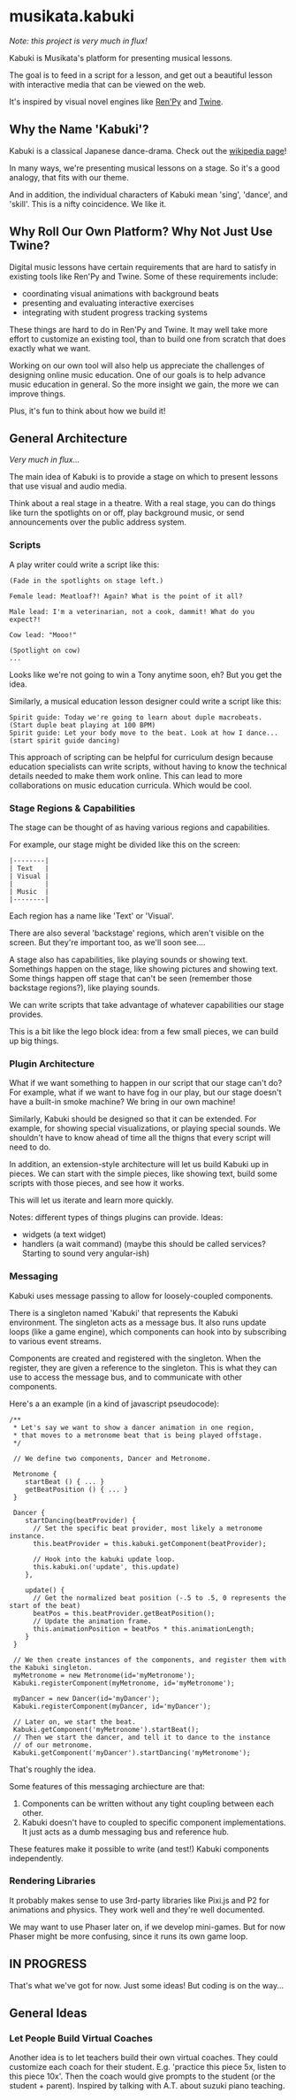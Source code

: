 # musikata.kabuki

*Note: this project is very much in flux!*

Kabuki is Musikata's platform for presenting musical lessons.

The goal is to feed in a script for a lesson, and get out a beautiful lesson with interactive media that can be viewed on the web.

It's inspired by visual novel engines like [Ren'Py](http://www.renpy.org/) and [Twine](http://twinery.org/). 


## Why the Name 'Kabuki'?
Kabuki is a classical Japanese dance-drama. Check out the [wikipedia page](http://en.wikipedia.org/wiki/Kabuki)!

In many ways, we're presenting musical lessons on a stage. So it's a good analogy, that fits with our theme.

And in addition, the individual characters of Kabuki mean 'sing', 'dance', and 'skill'. This is a nifty coincidence. We like it.

## Why Roll Our Own Platform? Why Not Just Use Twine?
Digital music lessons have certain requirements that are hard to satisfy in existing tools like Ren'Py and Twine. Some of these requirements include:
- coordinating visual animations with background beats
- presenting and evaluating interactive exercises
- integrating with student progress tracking systems

These things are hard to do in Ren'Py and Twine. It may well take more effort to customize an existing tool, than to build one from scratch that does exactly what we want.

Working on our own tool will also help us appreciate the challenges of designing online music education. One of our goals is to help advance music education in general. So the more insight we gain, the more we can improve things.

Plus, it's fun to think about how we build it!

## General Architecture
*Very much in flux...*

The main idea of Kabuki is to provide a stage on which to present lessons that use visual and audio media.

Think about a real stage in a theatre. With a real stage, you can do things like turn the spotlights on or off, play background music, or send announcements over the public address system.

### Scripts
A play writer could write a script like this:

````
(Fade in the spotlights on stage left.)

Female lead: Meatloaf?! Again? What is the point of it all?

Male lead: I'm a veterinarian, not a cook, dammit! What do you expect?!

Cow lead: "Mooo!"

(Spotlight on cow)
...
````

Looks like we're not going to win a Tony anytime soon, eh? But you get the idea.

Similarly, a musical education lesson designer could write a script like this:

````
Spirit guide: Today we're going to learn about duple macrobeats.
(Start duple beat playing at 100 BPM)
Spirit guide: Let your body move to the beat. Look at how I dance...
(start spirit guide dancing)
````

This approach of scripting can be helpful for curriculum design because education specialists can write scripts, without having to know the technical details needed to make them work online. This can lead to more collaborations on music education curricula. Which would be cool.

### Stage Regions & Capabilities
The stage can be thought of as having various regions and capabilities.

For example, our stage might be divided like this on the screen:

````
|--------|
| Text   |
| Visual |
|        |
| Music  |
|--------|

````
Each region has a name like 'Text' or 'Visual'. 

There are also several 'backstage' regions, which aren't visible on the screen. But they're important too, as we'll soon see....

A stage also has capabilities, like playing sounds or showing text. Somethings happen on the stage, like showing pictures and showing text. Some things happen off stage that can't be seen (remember those backstage regions?), like playing sounds.

We can write scripts that take advantage of whatever capabilities our stage provides.

This is a bit like the lego block idea: from a few small pieces, we can build up big things.

### Plugin Architecture
What if we want something to happen in our script that our stage can't do?  For example, what if we want to have fog in our play, but our stage doesn't have a built-in smoke machine? We bring in our own machine!

Similarly, Kabuki should be designed so that it can be extended. For example, for showing special visualizations, or playing special sounds. We shouldn't have to know ahead of time all the thigns that every script will need to do.

In addition, an extension-style architecture will let us build Kabuki up in pieces. We can start with the simple pieces, like showing text, build some scripts with those pieces, and see how it works.

This will let us iterate and learn more quickly.

Notes: different types of things plugins can provide. Ideas:
- widgets (a text widget)
- handlers (a wait command) (maybe this should be called services? Starting to sound very angular-ish)


### Messaging
Kabuki uses message passing to allow for loosely-coupled components. 

There is a singleton named 'Kabuki' that represents the Kabuki environment. The singleton acts as a message bus. It also runs update loops (like a game engine), which components can hook into by subscribing to various event streams.

Components are created and registered with the singleton. When the register, they are given a reference to the singleton. This is what they can use to access the message bus, and to communicate with other components.

Here's a an example (in a kind of javascript pseudocode):

````
/**
 * Let's say we want to show a dancer animation in one region, 
 * that moves to a metronome beat that is being played offstage.
 */

 // We define two components, Dancer and Metronome.

 Metronome {
    startBeat () { ... }
    getBeatPosition () { ... }
 }

 Dancer {
    startDancing(beatProvider) {
      // Set the specific beat provider, most likely a metronome instance.
      this.beatProvider = this.kabuki.getComponent(beatProvider);
      
      // Hook into the kabuki update loop.
      this.kabuki.on('update', this.update)
    },

    update() {
      // Get the normalized beat position (-.5 to .5, 0 represents the start of the beat)
      beatPos = this.beatProvider.getBeatPosition();
      // Update the animation frame.
      this.animationPosition = beatPos * this.animationLength;
    }
 }

 // We then create instances of the components, and register them with the Kabuki singleton.
 myMetronome = new Metronome(id='myMetronome');
 Kabuki.registerComponent(myMetronome, id='myMetronome');

 myDancer = new Dancer(id='myDancer');
 Kabuki.registerComponent(myDancer, id='myDancer');

 // Later on, we start the beat.
 Kabuki.getComponent('myMetronome').startBeat();
 // Then we start the dancer, and tell it to dance to the instance
 // of our metronome.
 Kabuki.getComponent('myDancer').startDancing('myMetronome');

````

That's roughly the idea.

Some features of this messaging archiecture are that:
1. Components can be written without any tight coupling between each other.
1. Kabuki doesn't have to coupled to specific component implementations. It just acts as a dumb messaging bus and reference hub.

These features make it possible to write (and test!) Kabuki components independently.

### Rendering Libraries
It probably makes sense to use 3rd-party libraries like Pixi.js and P2 for animations and physics. They work well and they're well documented.

We may want to use Phaser later on, if we develop mini-games. But for now Phaser might be more confusing, since it runs its own game loop.


## IN PROGRESS
That's what we've got for now. Just some ideas! But coding is on the way...

## General Ideas

### Let People Build Virtual Coaches
Another idea is to let teachers build their own virtual coaches. They could customize each coach for their student. E.g. 'practice this piece 5x, listen to this piece 10x'. Then the coach would give prompts to the student (or the student + parent). Inspired by talking with A.T. about suzuki piano teaching.
